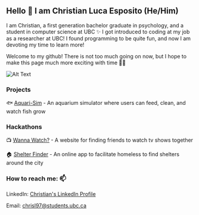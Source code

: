 ## Hello 👋 I am Christian Luca Esposito (He/Him)

I am Christian, a first generation bachelor graduate in psychology, and a student in computer science at UBC ✨
I got introduced to coding at my job as a researcher at UBC! I found programming to be quite fun, and now I am devoting my time to learn more!

Welcome to my github! There is not too much going on now, but I hope to make this page much more exciting with time 🌼🌸

![Alt Text](https://media.giphy.com/media/nJBeWRtzosV4A/giphy.gif)


### Projects
🐟 [Aquari-Sim](https://github.com/christianlucaesposito/AquariumSim) - An aquarium simulator where users can feed, clean, and watch fish grow 


### Hackathons 
📺 [Wanna Watch?](https://devpost.com/software/wanna-watch) - A website for finding friends to watch tv shows together 

🏠 [Shelter Finder](https://devpost.com/software/shelter-finder-cjxfw2) - An online app to facilitate homeless to find shelters around the city


### How to reach me: 📫
LinkedIn: [Christian's LinkedIn Profile](https://www.linkedin.com/in/christianlucaesposito/)

Email: chrisl97@students.ubc.ca
